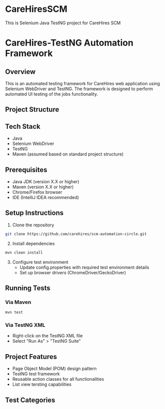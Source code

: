 # CareHiresSCM
This is Selenium Java TestNG project for CareHires SCM

# CareHires-TestNG Automation Framework

## Overview
This is an automated testing framework for CareHires web application using Selenium WebDriver and TestNG. The framework is designed to perform automated UI testing of the jobs functionality.

## Project Structure


## Tech Stack
- Java
- Selenium WebDriver
- TestNG
- Maven (assumed based on standard project structure)

## Prerequisites
- Java JDK (version X.X or higher)
- Maven (version X.X or higher)
- Chrome/Firefox browser
- IDE (IntelliJ IDEA recommended)

## Setup Instructions
1. Clone the repository
```bash
git clone https://github.com/carehires/scm-automation-circle.git
```
2. Install dependencies
```bash
mvn clean install
```

3. Configure test environment
   * Update config.properties with required test environment details
   * Set up browser drivers (ChromeDriver/GeckoDriver)

## Running Tests
### Via Maven
```bash
mvn test
```

### Via TestNG XML
* Right-click on the TestNG XML file
* Select "Run As" > "TestNG Suite"

## Project Features
* Page Object Model (POM) design pattern
* TestNG test framework
* Reusable action classes for all functionalities
* List view tersting capabilities

## Test Categories
